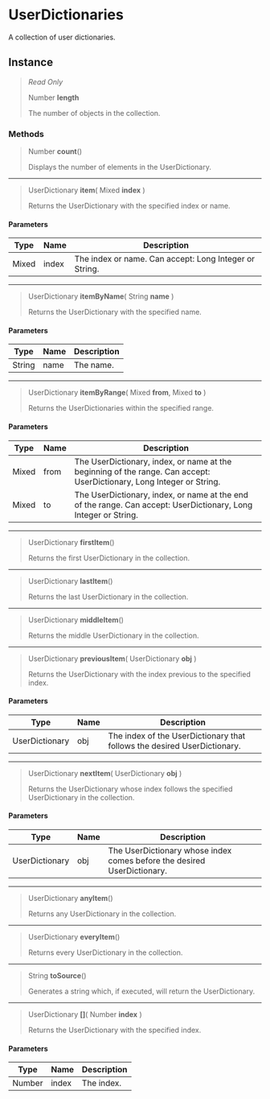 # UserDictionaries
A collection of user dictionaries.

## Instance
> *Read Only* 
> 
> Number **length** 
>
> The number of objects in the collection.

### Methods
> Number **count**()
> 
> Displays the number of elements in the UserDictionary.
*** 
> UserDictionary **item**( Mixed **index** )
> 
> Returns the UserDictionary with the specified index or name.
#### Parameters
| Type | Name | Description |
|---|---|---|
| Mixed | index | The index or name. Can accept: Long Integer or String. |

*** 
> UserDictionary **itemByName**( String **name** )
> 
> Returns the UserDictionary with the specified name.
#### Parameters
| Type | Name | Description |
|---|---|---|
| String | name | The name. |

*** 
> UserDictionary **itemByRange**( Mixed **from**, Mixed **to** )
> 
> Returns the UserDictionaries within the specified range.
#### Parameters
| Type | Name | Description |
|---|---|---|
| Mixed | from | The UserDictionary, index, or name at the beginning of the range. Can accept: UserDictionary, Long Integer or String. |
| Mixed | to | The UserDictionary, index, or name at the end of the range. Can accept: UserDictionary, Long Integer or String. |

*** 
> UserDictionary **firstItem**()
> 
> Returns the first UserDictionary in the collection.
*** 
> UserDictionary **lastItem**()
> 
> Returns the last UserDictionary in the collection.
*** 
> UserDictionary **middleItem**()
> 
> Returns the middle UserDictionary in the collection.
*** 
> UserDictionary **previousItem**( UserDictionary **obj** )
> 
> Returns the UserDictionary with the index previous to the specified index.
#### Parameters
| Type | Name | Description |
|---|---|---|
| UserDictionary | obj | The index of the UserDictionary that follows the desired UserDictionary. |

*** 
> UserDictionary **nextItem**( UserDictionary **obj** )
> 
> Returns the UserDictionary whose index follows the specified UserDictionary in the collection.
#### Parameters
| Type | Name | Description |
|---|---|---|
| UserDictionary | obj | The UserDictionary whose index comes before the desired UserDictionary. |

*** 
> UserDictionary **anyItem**()
> 
> Returns any UserDictionary in the collection.
*** 
> UserDictionary **everyItem**()
> 
> Returns every UserDictionary in the collection.
*** 
> String **toSource**()
> 
> Generates a string which, if executed, will return the UserDictionary.
*** 
> UserDictionary **[]**( Number **index** )
> 
> Returns the UserDictionary with the specified index.
#### Parameters
| Type | Name | Description |
|---|---|---|
| Number | index | The index. |


